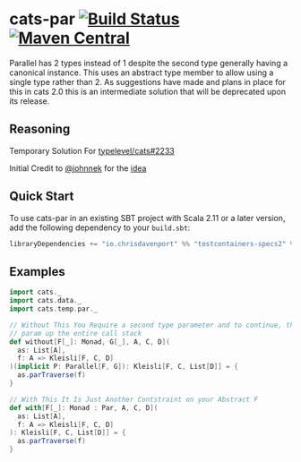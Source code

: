 # cats-par [![Build Status](https://travis-ci.org/ChristopherDavenport/cats-par.svg?branch=master)](https://travis-ci.org/ChristopherDavenport/cats-par) [![Maven Central](https://maven-badges.herokuapp.com/maven-central/io.chrisdavenport/cats-par_2.12/badge.svg)](https://maven-badges.herokuapp.com/maven-central/io.chrisdavenport/cats-par_2.12)

Parallel has 2 types instead of 1 despite the second type generally
having a canonical instance. This uses an abstract type member
to allow using a single type rather than 2. As suggestions have made
and plans in place for this in cats 2.0 this is an intermediate
solution that will be deprecated upon its release.

## Reasoning

Temporary Solution For [typelevel/cats#2233](https://github.com/typelevel/cats/issues/2233)

Initial Credit to [@johnnek](https://github.com/johnynek) for the [idea](https://github.com/typelevel/cats/pull/2180#issuecomment-369973585)

## Quick Start

To use cats-par in an existing SBT project with Scala 2.11 or a later version, add the following dependency to your
`build.sbt`:

```scala
libraryDependencies += "io.chrisdavenport" %% "testcontainers-specs2" % "<version>"
```

## Examples

```scala
import cats._
import cats.data._
import cats.temp.par._

// Without This You Require a second type parameter and to continue, this second
// param up the entire call stack
def without[F[_]: Monad, G[_], A, C, D](
  as: List[A], 
  f: A => Kleisli[F, C, D]
)(implicit P: Parallel[F, G]): Kleisli[F, C, List[D]] = {
  as.parTraverse(f)
}

// With This It Is Just Another Contstraint on your Abstract F
def with[F[_]: Monad : Par, A, C, D](
  as: List[A],
  f: A => Kleisli[F, C, D]
): Kleisli[F, C, List[D]] = {
  as.parTraverse(f)
}
```
